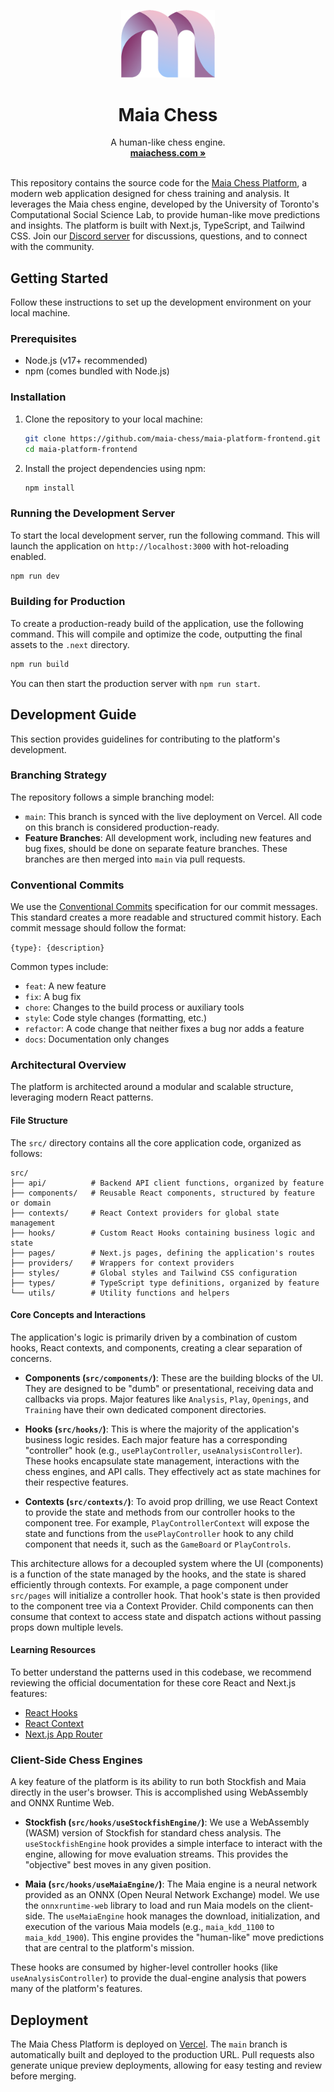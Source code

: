 <p align="center">
  <p align="center">
   <img width="150" src="public/maia-no-bg.png" alt="Logo">
  </p>
	<h1 align="center"><b>Maia Chess</b></h1>
	<p align="center">
		A human-like chess engine.
    <br />
    <a href="https://www.maiachess.com"><strong>maiachess.com »</strong></a>
    <br />
    <br />
  </p>
</p>

This repository contains the source code for the [Maia Chess Platform](https://www.maiachess.com), a modern web application designed for chess training and analysis. It leverages the Maia chess engine, developed by the University of Toronto's Computational Social Science Lab, to provide human-like move predictions and insights. The platform is built with Next.js, TypeScript, and Tailwind CSS. Join our [Discord server](https://discord.gg/hHb6gqFpxZ) for discussions, questions, and to connect with the community. 

## Getting Started

Follow these instructions to set up the development environment on your local machine.

### Prerequisites

- Node.js (v17+ recommended)
- npm (comes bundled with Node.js)

### Installation

1.  Clone the repository to your local machine:

    ```bash
    git clone https://github.com/maia-chess/maia-platform-frontend.git
    cd maia-platform-frontend
    ```

2.  Install the project dependencies using npm:
    ```bash
    npm install
    ```

### Running the Development Server

To start the local development server, run the following command. This will launch the application on `http://localhost:3000` with hot-reloading enabled.

```bash
npm run dev
```

### Building for Production

To create a production-ready build of the application, use the following command. This will compile and optimize the code, outputting the final assets to the `.next` directory.

```bash
npm run build
```

You can then start the production server with `npm run start`.

## Development Guide

This section provides guidelines for contributing to the platform's development.

### Branching Strategy

The repository follows a simple branching model:

- `main`: This branch is synced with the live deployment on Vercel. All code on this branch is considered production-ready.
- **Feature Branches**: All development work, including new features and bug fixes, should be done on separate feature branches. These branches are then merged into `main` via pull requests.

### Conventional Commits

We use the [Conventional Commits](https://www.conventionalcommits.org/en/v1.0.0/) specification for our commit messages. This standard creates a more readable and structured commit history. Each commit message should follow the format:

`{type}: {description}`

Common types include:

- `feat`: A new feature
- `fix`: A bug fix
- `chore`: Changes to the build process or auxiliary tools
- `style`: Code style changes (formatting, etc.)
- `refactor`: A code change that neither fixes a bug nor adds a feature
- `docs`: Documentation only changes

### Architectural Overview

The platform is architected around a modular and scalable structure, leveraging modern React patterns.

#### File Structure

The `src/` directory contains all the core application code, organized as follows:

```
src/
├── api/          # Backend API client functions, organized by feature
├── components/   # Reusable React components, structured by feature or domain
├── contexts/     # React Context providers for global state management
├── hooks/        # Custom React Hooks containing business logic and state
├── pages/        # Next.js pages, defining the application's routes
├── providers/    # Wrappers for context providers
├── styles/       # Global styles and Tailwind CSS configuration
├── types/        # TypeScript type definitions, organized by feature
└── utils/        # Utility functions and helpers
```

#### Core Concepts and Interactions

The application's logic is primarily driven by a combination of custom hooks, React contexts, and components, creating a clear separation of concerns.

- **Components (`src/components/`)**: These are the building blocks of the UI. They are designed to be "dumb" or presentational, receiving data and callbacks via props. Major features like `Analysis`, `Play`, `Openings`, and `Training` have their own dedicated component directories.

- **Hooks (`src/hooks/`)**: This is where the majority of the application's business logic resides. Each major feature has a corresponding "controller" hook (e.g., `usePlayController`, `useAnalysisController`). These hooks encapsulate state management, interactions with the chess engines, and API calls. They effectively act as state machines for their respective features.

- **Contexts (`src/contexts/`)**: To avoid prop drilling, we use React Context to provide the state and methods from our controller hooks to the component tree. For example, `PlayControllerContext` will expose the state and functions from the `usePlayController` hook to any child component that needs it, such as the `GameBoard` or `PlayControls`.

This architecture allows for a decoupled system where the UI (components) is a function of the state managed by the hooks, and the state is shared efficiently through contexts. For example, a page component under `src/pages` will initialize a controller hook. That hook's state is then provided to the component tree via a Context Provider. Child components can then consume that context to access state and dispatch actions without passing props down multiple levels.

#### Learning Resources

To better understand the patterns used in this codebase, we recommend reviewing the official documentation for these core React and Next.js features:

- [React Hooks](https://react.dev/reference/react/hooks)
- [React Context](https://react.dev/reference/react/createContext)
- [Next.js App Router](https://nextjs.org/docs)

### Client-Side Chess Engines

A key feature of the platform is its ability to run both Stockfish and Maia directly in the user's browser. This is accomplished using WebAssembly and ONNX Runtime Web.

- **Stockfish (`src/hooks/useStockfishEngine/`)**: We use a WebAssembly (WASM) version of Stockfish for standard chess analysis. The `useStockfishEngine` hook provides a simple interface to interact with the engine, allowing for move evaluation streams. This provides the "objective" best moves in any given position.

- **Maia (`src/hooks/useMaiaEngine/`)**: The Maia engine is a neural network provided as an ONNX (Open Neural Network Exchange) model. We use the `onnxruntime-web` library to load and run Maia models on the client-side. The `useMaiaEngine` hook manages the download, initialization, and execution of the various Maia models (e.g., `maia_kdd_1100` to `maia_kdd_1900`). This engine provides the "human-like" move predictions that are central to the platform's mission.

These hooks are consumed by higher-level controller hooks (like `useAnalysisController`) to provide the dual-engine analysis that powers many of the platform's features.

## Deployment

The Maia Chess Platform is deployed on [Vercel](https://vercel.com/). The `main` branch is automatically built and deployed to the production URL. Pull requests also generate unique preview deployments, allowing for easy testing and review before merging.
